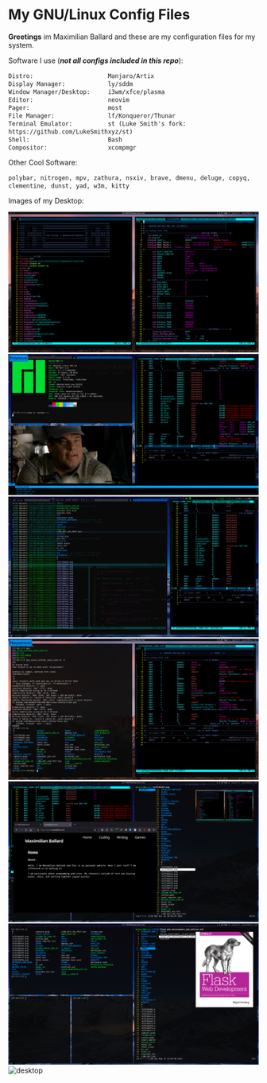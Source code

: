 # My GNU/Linux Config Files

**Greetings** im Maximilian Ballard and these are my configuration files for my system.

Software I use (***not all configs included in this repo***):

    Distro:                     Manjaro/Artix
    Display Manager:            ly/sddm
    Window Manager/Desktop:     i3wm/xfce/plasma
    Editor:                     neovim
    Pager:                      most
    File Manager:               lf/Konqueror/Thunar
    Terminal Emulator:          st (Luke Smith's fork: https://github.com/LukeSmithxyz/st)
    Shell:                      Bash
    Compositor:                 xcompmgr

Other Cool Software:                      

    polybar, nitrogen, mpv, zathura, nsxiv, brave, dmenu, deluge, copyq, clementine, dunst, yad, w3m, kitty

Images of my Desktop:

<img src="images/02.png" alt="desktop">
<img src="images/03.png" alt="desktop">
<img src="images/04.png" alt="desktop">
<img src="images/05.png" alt="desktop">
<img src="images/06.png" alt="desktop">
<img src="images/07.png" alt="desktop">
<img src="images/08.png" alt="desktop">

